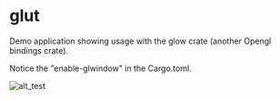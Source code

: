 # glut
Demo application showing usage with the glow crate (another Opengl bindings crate).

Notice the "enable-glwindow" in the Cargo.toml.

![alt_test](ex.png)